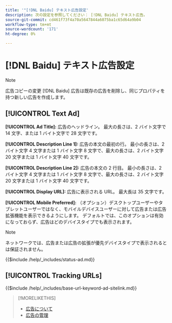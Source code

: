 ```yaml
---
title: '"[!DNL Baidu] テキスト広告設定'
description: 次の設定を参照してください： [!DNL Baidu] テキスト広告。
source-git-commit: cd461f73f4a70a5647844a6075ba1c65d64a9b04
workflow-type: tm+mt
source-wordcount: '171'
ht-degree: 0%

---
```


# [!DNL Baidu] テキスト広告設定

>[!NOTE]
>
>広告コピーの変更 [!DNL Baidu] 広告は既存の広告を削除し、同じプロパティを持つ新しい広告を作成します。

## [!UICONTROL Text Ad]

**[!UICONTROL Ad Title]:** 広告のヘッドライン。 最大の長さは、2 バイト文字で 14 文字、または 1 バイト文字で 28 文字です。

**[!UICONTROL Description Line 1]:** 広告の本文の最初の行。 最小の長さは、2 バイト文字 4 文字または 1 バイト文字 8 文字で、最大の長さは、2 バイト文字 20 文字または 1 バイト文字 40 文字です。

**[!UICONTROL Description Line 2]:** 広告の本文の 2 行目。 最小の長さは、2 バイト文字 4 文字または 1 バイト文字 8 文字で、最大の長さは、2 バイト文字 20 文字または 1 バイト文字 40 文字です。

**[!UICONTROL Display URL]:** 広告に表示される URL。 最大長は 35 文字です。

**[!UICONTROL Mobile Preferred]:** （オプション）デスクトップユーザーやタブレットユーザーではなく、モバイルデバイスユーザーに対して広告または広告拡張機能を表示できるようにします。 デフォルトでは、このオプションは有効になっておらず、広告はどのデバイスタイプでも表示されます。

>[!NOTE]
>
>ネットワークでは、広告または広告の拡張が優先デバイスタイプで表示されるとは保証されません。

<!-- **[!UICONTROL Status]:** -->

{{$include /help/_includes/status-ad.md}}

## [!UICONTROL Tracking URLs]

<!-- **[!UICONTROL Base URl]:** -->

{{$include /help/_includes/base-url-keyword-ad-sitelink.md}}

>[!MORELIKETHIS]
>
>* [広告について](ad-about.md)
>* [広告の管理](ad-manage.md)

